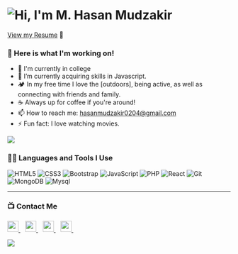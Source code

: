 # ![Hi, I'm M. Hasan Mudzakir](https://readme-typing-svg.herokuapp.com?color=%2336BCF7&size=21+&duration=2000&center=true&vCenter=true&multiline=true&width=330&height=40&lines=Hi%2C+I'm+M.%20Hasan%20Mudzakir!👋🏼;+;+)

[View my Resume](https://drive.google.com/file/d/1QemsB6k0gmjeqZmAkdTG8TuxWWUzbLJS/view?usp=sharing) 📝

### 🧰 Here is what I'm working on!

- 🔭 I'm currently in college
- 🌱 I’m currently acquiring skills in Javascript.
- 🏕️ In my free time I love the [outdoors], being active, as well as connecting with friends and family.
- ☕️ Always up for coffee if you're around!
- 📫 How to reach me: [hasanmudzakir0204@gmail.com](mailto:hasanmudzakir0204@gmail.com)
- ⚡ Fun fact: I love watching movies.

<a href="https://github.com/404"><img src="https://user-images.githubusercontent.com/73097560/115834477-dbab4500-a447-11eb-908a-139a6edaec5c.gif"></a>

### 👨‍💻 Languages and Tools I Use

![HTML5](https://img.shields.io/badge/HTML5-05122A?&style=plastic&logo=HTML5&logoColor=F05032)
![CSS3](https://img.shields.io/badge/CSS3-05122A?&style=plastic&logo=CSS3&logoColor=3776AB)
![Bootstrap](https://img.shields.io/badge/Bootstrap-000?&style=plastic&logo=bootstrap&logoColor=23563D7C)
![JavaScript](https://img.shields.io/badge/JavaScript-05122A?style=plastic&logo=JavaScript&logoColor=F7DF1E)
![PHP](https://img.shields.io/badge/php-05122A?&style=plastic&logo=php&logoColor=787CB5)
![React](https://img.shields.io/badge/React-05122A?&style=plastic&logo=react&logoColor=13aa52)
![Git](https://img.shields.io/badge/Git-05122A?style=plastic&logo=Git&logoColor=F05032)
![MongoDB](https://img.shields.io/badge/MongoDB-05122A?&style=plastic&logo=mongodb&logoColor=13aa52)
![Mysql](https://img.shields.io/badge/mysql-05122A?&style=plastic&logo=mysql&logoColor=00758f)

---

### 📺 Contact Me

<a 
  href="https://www.linkedin.com/in/www.linkedin.com/in/muhammad-hasan-mudzakir-362971240">
<img width="25px" src="https://www.vectorlogo.zone/logos/linkedin/linkedin-icon.svg" />
</a>&ensp;
<a href="mailto:hasanmudzakir0204@gmail.com">
<img width="25px" src="https://www.vectorlogo.zone/logos/gmail/gmail-icon.svg" />
</a>&ensp;
<a href="https://t.me/hasanmudzakir">
<img width="25px" src="https://www.vectorlogo.zone/logos/telegram/telegram-icon.svg" />
</a>&ensp;
<a href="https://discord.com/users/1140869702256689273">
<img width="25px" src="https://www.vectorlogo.zone/logos/discord/discord-icon.svg" />
</a>&ensp;

<a href="https://github.com/404"><img src="https://user-images.githubusercontent.com/73097560/115834477-dbab4500-a447-11eb-908a-139a6edaec5c.gif"></a>
